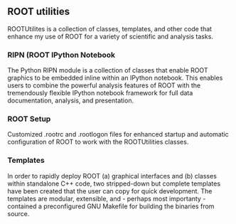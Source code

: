 ## ROOT utilities ##

ROOTUtilites is a collection of classes, templates, and other code
that enhance my use of ROOT for a variety of scientific and analysis
tasks.


### RIPN (ROOT IPython Notebook ###

The Python RIPN module is a collection of classes that enable ROOT
graphics to be embedded inline within an IPython notebook. This
enables users to combine the powerful analysis features of ROOT with
the tremendously flexible IPython notebook framework for full data
documentation, analysis, and presentation.


### ROOT Setup ###

Customized .rootrc and .rootlogon files for enhanced startup and
automatic configuration of ROOT to work with the ROOTUtilities
classes.


### Templates ###

In order to rapidly deploy ROOT (a) graphical interfaces and (b)
classes within standalone C++ code, two stripped-down but complete
templates have been created that the user can copy for quick
development. The templates are modular, extensible, and - perhaps most
importanty - contained a preconfigured GNU Makefile for building the
binaries from source.
